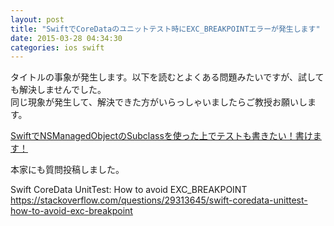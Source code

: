 ```yaml
---
layout: post
title: "SwiftでCoreDataのユニットテスト時にEXC_BREAKPOINTエラーが発生します"
date: 2015-03-28 04:34:30
categories: ios swift
---
```

<p>タイトルの事象が発生します。以下を読むとよくある問題みたいですが、試しても解決しませんでした。<br>
同じ現象が発生して、解決できた方がいらっしゃいましたらご教授お願いします。</p>

<p><a href="http://qiita.com/YukiAsu/items/74eb1d1a5687e870d1ae" rel="nofollow noreferrer">SwiftでNSManagedObjectのSubclassを使った上でテストも書きたい！書けます！</a></p>

<p>本家にも質問投稿しました。</p>

<p>Swift CoreData UnitTest: How to avoid EXC_BREAKPOINT<br>
<a href="https://stackoverflow.com/questions/29313645/swift-coredata-unittest-how-to-avoid-exc-breakpoint">https://stackoverflow.com/questions/29313645/swift-coredata-unittest-how-to-avoid-exc-breakpoint</a></p>
